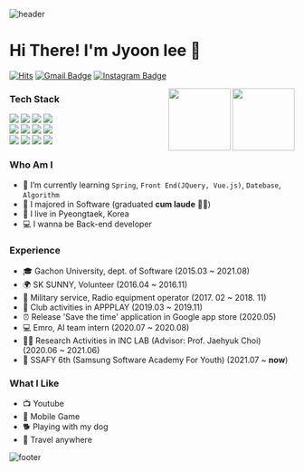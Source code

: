 ![header](https://capsule-render.vercel.app/api?type=waving&color=auto&height=165&section=header&text=JaeYoon%20Lee&fontSize=80&fontAlign=60)
# Hi There! I'm Jyoon lee 👋
[![Hits](https://hits.seeyoufarm.com/api/count/incr/badge.svg?url=https%3A%2F%2Fgithub.com%2Fjyoonlee&count_bg=%23EB8B10&title_bg=%23684327&icon=&icon_color=%23E7E7E7&title=VISIT&edge_flat=false)](https://github.com/jyoonlee) 
[![Gmail Badge](https://img.shields.io/badge/Gmail-D14836?style=flat&logo=Gmail&logoColor=white)](mailto:2jyoons@naver.com) 
[![Instagram Badge](https://img.shields.io/badge/Instagram-9c38d1?style=flat&logo=Instagram&logoColor=white)](https://www.instagram.com/jyoooonlee) 

  <img align='right' src="https://github-readme-stats.vercel.app/api?username=jyoonlee" height="110"/>
  <img align='right' src="http://mazassumnida.wtf/api/v2/generate_badge?boj=2jyoons" height="110"/>

### Tech Stack
<div>
  <img src="https://img.shields.io/badge/Java%20-007396.svg?&style=flat-square&logo=java&logoColor=white"/>
  <img src="https://img.shields.io/badge/python%20-3776AB.svg?&style=flat-square&logo=python&logoColor=white"/> 
  <img src="https://img.shields.io/badge/C-A8B9CC?style=flat-square&logo=C&logoColor=white"/>
  <img src="https://img.shields.io/badge/JavaScript-F7DF1E?style=flat-square&logo=JavaScript&logoColor=white"/>
  <br>
  <img src="https://img.shields.io/badge/HTML5-E34F26?style=flat-square&logo=JavaScript&logoColor=white"/>
  <img src="https://img.shields.io/badge/css-1572B6?style=flat-square&logo=css3&logoColor=white"/>
  <img src="https://img.shields.io/badge/scikit-learn?style=flat-square&logo=scikit-learn&logoColor=white"/>
  <img src="https://img.shields.io/badge/Jupyter%20-%23F37626.svg?&style=flat-square&logo=Jupyter&logoColor=white" />
  <br>
  <img src="https://img.shields.io/badge/Git%20-F05032.svg?&style=flat-square&logo=git&logoColor=white"/>
  <img src="https://img.shields.io/badge/Docker%20-2496ED.svg?&style=flat-square&logo=Docker&logoColor=white"/>
  <img src="https://img.shields.io/badge/Linux%20-E95420.svg?&style=flat-square&logo=Linux&logoColor=white"/>
  <img src="https://img.shields.io/badge/MongoDB-47A248?style=flat-square&logo=MongoDB&logoColor=white"/>
</div>

### Who Am I
- 🌱 I’m currently learning `Spring`, `Front End(JQuery, Vue.js)`, `Datebase`, `Algorithm`
- 🥇 I majored in Software (graduated <b>cum laude</b> 👨‍🎓)
- 🚅 I live in Pyeongtaek, Korea 
- 💻 I wanna be Back-end developer

### Experience
- 🎓 Gachon University, dept. of Software (2015.03 ~ 2021.08)
- 🌍 SK SUNNY, Volunteer (2016.04 ~ 2016.11)
- 💪 Military service, Radio equipment operator (2017. 02 ~ 2018. 11)
- 👬 Club activities in APPPLAY (2019.03 ~ 2019.11)
- ⏰ Release 'Save the time' application in Google app store (2020.05)
- 💻 Emro, AI team intern (2020.07 ~ 2020.08)
- 👨‍💻 Research Activities in INC LAB (Advisor: Prof. Jaehyuk Choi) (2020.06 ~ 2021.06) 
- 🧑 SSAFY 6th (Samsung Software Academy For Youth) (2021.07 ~ <b>now</b>)

### What I Like
- 📺 Youtube
- 🔵 Mobile Game
- 🐕 Playing with my dog
- 🛫 Travel anywhere

![footer](https://capsule-render.vercel.app/api?type=waving&color=auto&height=200&section=footer&text=%20&fontSize=90)
